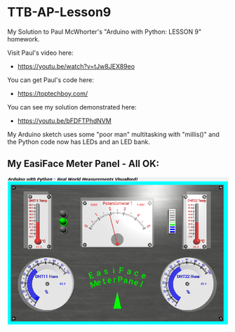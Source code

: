 # TTB-AP-Lesson9
My Solution to Paul McWhorter's "Arduino with Python: LESSON 9" homework.

Visit Paul's video here:
 - https://youtu.be/watch?v=tJw8JEX89eo

You can get Paul's code here:
 - https://toptechboy.com/

You can see my solution demonstrated here:
 - https://youtu.be/bFDFTPhdNVM

My Arduino sketch uses some "poor man" multitasking with "millis()" and the Python code now has LEDs and an LED bank.

## My EasiFace Meter Panel - All OK:
![](myMetersL9-OK.png)

